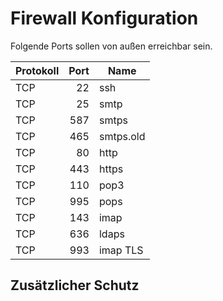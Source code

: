 # Firewall Konfiguration

Folgende Ports sollen von außen erreichbar sein.

|Protokoll|Port|Name
|---|---:|---|
|TCP|22|ssh|
|TCP|25|smtp|
|TCP|587|smtps|
|TCP|465|smtps.old|
|TCP|80|http|
|TCP|443|https|
|TCP|110|pop3|
|TCP|995|pops|
|TCP|143|imap|
|TCP|636|ldaps|
|TCP|993|imap TLS|

## Zusätzlicher Schutz
